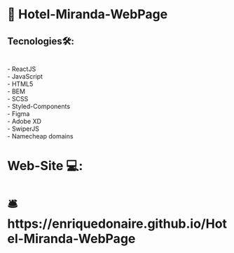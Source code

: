 #   🏨 Hotel-Miranda-WebPage
##   Tecnologies🛠️: 
<br/>
- ReactJS <br/>
- JavaScript <br/>
- HTML5 <br/>
- BEM <br/>
- SCSS <br/>
- Styled-Components <br/>
- Figma <br/>
- Adobe XD <br/>
- SwiperJS <br/>
- Namecheap domains
<br/>

#   Web-Site 💻: 

#  🛎️https://enriquedonaire.github.io/Hotel-Miranda-WebPage 

                                                                                                                                        
